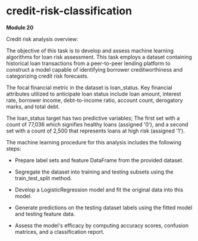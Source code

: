 # credit-risk-classification
**Module 20**


Credit risk analysis overview:

The objective of this task is to develop and assess machine learning algorithms for loan risk assessment. This task employs a dataset containing historical loan transactions from a peer-to-peer lending platform to construct a model capable of identifying borrower creditworthiness and categorizing credit risk forecasts.

The focal financial metric in the dataset is loan_status. Key financial attributes utilized to anticipate loan status include loan amount, interest rate, borrower income, debt-to-income ratio, account count, derogatory marks, and total debt.

The loan_status target has two predictive variables; The first set with a count of 77,036 which signifies healthy loans (assigned '0'), and a second set with a count of 2,500 that represents loans at high risk (assigned '1').

The machine learning procedure for this analysis includes the following steps:

- Prepare label sets and feature DataFrame from the provided dataset.

- Segregate the dataset into training and testing subsets using the train_test_split method.

- Develop a LogisticRegression model and fit the original data into this model.

- Generate predictions on the testing dataset labels using the fitted model and testing feature data.

- Assess the model's efficacy by computing accuracy scores, confusion matrices, and a classification report.
